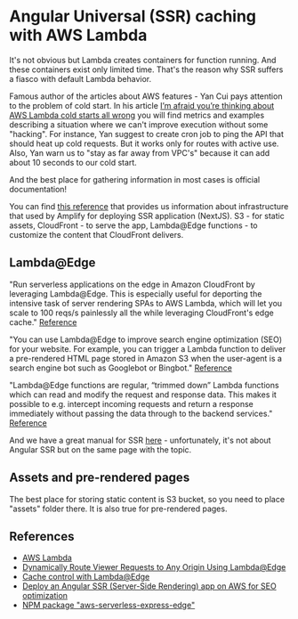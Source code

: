 # Angular Universal (SSR) caching with AWS Lambda

It's not obvious but Lambda creates containers for function running. And these containers exist only limited time. That's the reason why SSR suffers a fiasco with default Lambda behavior.

Famous author of the articles about AWS features - Yan Cui pays attention to the problem of cold start. In his article [I’m afraid you’re thinking about AWS Lambda cold starts all wrong](https://hackernoon.com/im-afraid-you-re-thinking-about-aws-lambda-cold-starts-all-wrong-7d907f278a4f) you will find metrics and examples describing a situation where we can't improve execution without some "hacking". For instance, Yan suggest to create cron job to ping the API that should heat up cold requests. But it works only for routes with active use. Also, Yan warn us to "stay as far away from VPC's" because it can add about 10 seconds to our cold start.

And the best place for gathering information in most cases is official documentation!

You can find [this reference](https://docs.aws.amazon.com/amplify/latest/userguide/ssr-supported-features.html) that provides us information about infrastructure that used by Amplify for deploying SSR application (NextJS). S3 - for static assets, CloudFront - to serve the app, Lambda@Edge functions - to customize the content that CloudFront delivers.

## Lambda@Edge

"Run serverless applications on the edge in Amazon CloudFront by leveraging Lambda@Edge. This is especially useful for deporting the intensive task of server rendering SPAs to AWS Lambda, which will let you scale to 100 reqs/s painlessly all the while leveraging CloudFront's edge cache." [Reference](https://www.npmjs.com/package/aws-serverless-express-edge)

"You can use Lambda@Edge to improve search engine optimization (SEO) for your website. For example, you can trigger a Lambda function to deliver a pre-rendered HTML page stored in Amazon S3 when the user-agent is a search engine bot such as Googlebot or Bingbot." [Reference](https://aws.amazon.com/lambda/edge/)

"Lambda@Edge functions are regular, “trimmed down” Lambda functions which can read and modify the request and response data. This makes it possible to e.g. intercept incoming requests and return a response immediately without passing the data through to the backend services." [Reference](https://www.serverless.com/blog/lambda-at-edge-support-added)

And we have a great manual for SSR [here](https://www.serverless.com/blog/serverless-nextjs/) - unfortunately, it's not about Angular SSR but on the same page with the topic.

## Assets and pre-rendered pages

The best place for storing static content is S3 bucket, so you need to place "assets" folder there. It is also true for pre-rendered pages.

## References

- [AWS Lambda](https://aws.amazon.com/lambda/edge/)
- [Dynamically Route Viewer Requests to Any Origin Using Lambda@Edge](https://aws.amazon.com/blogs/networking-and-content-delivery/dynamically-route-viewer-requests-to-any-origin-using-lambdaedge/)
- [Cache control with Lambda@Edge](https://medium.com/uniplacesgeeks/cache-control-with-lambda-edge-95645b3aa4f0)
- [Deploy an Angular SSR (Server-Side Rendering) app on AWS for SEO optimization](https://www.linkedin.com/pulse/deploy-angular-ssr-server-side-rendering-app-aws-seo-davide-fruci-jfitf/)
- [NPM package "aws-serverless-express-edge"](https://www.npmjs.com/package/aws-serverless-express-edge)
